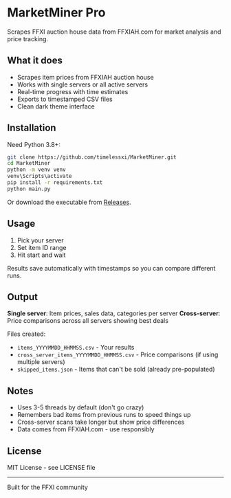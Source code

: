 # MarketMiner Pro

Scrapes FFXI auction house data from FFXIAH.com for market analysis and price tracking.

## What it does

- Scrapes item prices from FFXIAH auction house
- Works with single servers or all active servers
- Real-time progress with time estimates
- Exports to timestamped CSV files
- Clean dark theme interface

## Installation

Need Python 3.8+:

```bash
git clone https://github.com/timelessxi/MarketMiner.git
cd MarketMiner
python -m venv venv
venv\Scripts\activate
pip install -r requirements.txt
python main.py
```

Or download the executable from [Releases](https://github.com/timelessxi/MarketMiner/releases).

## Usage

1. Pick your server
2. Set item ID range
3. Hit start and wait

Results save automatically with timestamps so you can compare different runs.

## Output

**Single server**: Item prices, sales data, categories per server
**Cross-server**: Price comparisons across all servers showing best deals

Files created:
- `items_YYYYMMDD_HHMMSS.csv` - Your results
- `cross_server_items_YYYYMMDD_HHMMSS.csv` - Price comparisons (if using multiple servers)
- `skipped_items.json` - Items that can't be sold (already pre-populated)

## Notes

- Uses 3-5 threads by default (don't go crazy)
- Remembers bad items from previous runs to speed things up
- Cross-server scans take longer but show price differences
- Data comes from FFXIAH.com - use responsibly

## License

MIT License - see LICENSE file

---

Built for the FFXI community

